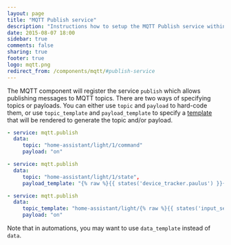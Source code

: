 ```yaml
---
layout: page
title: "MQTT Publish service"
description: "Instructions how to setup the MQTT Publish service within Home Assistant."
date: 2015-08-07 18:00
sidebar: true
comments: false
sharing: true
footer: true
logo: mqtt.png
redirect_from: /components/mqtt/#publish-service
---
```


The MQTT component will register the service `publish` which allows publishing messages to MQTT topics. There are two ways of specifying topics or payloads. You can either use `topic` and `payload` to hard-code them, or use `topic_template` and `payload_template` to specify a [template](/topics/templating/) that will be rendered to generate the topic and/or payload.

```yaml
- service: mqtt.publish
  data:
     topic: "home-assistant/light/1/command"
     payload: "on"
```

```yaml
- service: mqtt.publish
  data:
     topic: "home-assistant/light/1/state",
     payload_template: "{% raw %}{{ states('device_tracker.paulus') }}{% endraw %}"
```

```yaml
- service: mqtt.publish
  data:
     topic_template: "home-assistant/light/{% raw %}{{ states('input_select.light_source.state') }}{% endraw }/state",
     payload: "on"
```

Note that in automations, you may want to use `data_template` instead of `data`.
